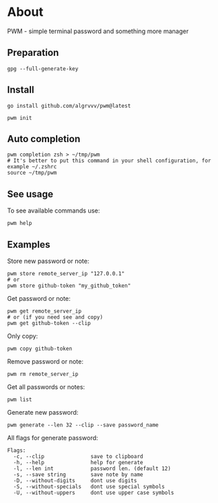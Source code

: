 # About

PWM - simple terminal password and something more manager

## Preparation

```shell
gpg --full-generate-key
```

## Install

```shell
go install github.com/algrvvv/pwm@latest
```

```shell
pwm init
```

## Auto completion

```shell
pwm completion zsh > ~/tmp/pwm
# It's better to put this command in your shell configuration, for example ~/.zshrc
source ~/tmp/pwm
```

## See usage

To see available commands use:
```shell
pwm help
```

## Examples

Store new password or note:

```shell
pwm store remote_server_ip "127.0.0.1"
# or
pwm store github-token "my_github_token"
```

Get password or note:
```shell
pwm get remote_server_ip
# or (if you need see and copy)
pwm get github-token --clip
```

Only copy:
```shell
pwm copy github-token
```

Remove password or note:
```shell
pwm rm remote_server_ip
```

Get all passwords or notes:
```shell
pwm list
```

Generate new password:
```shell
pwm generate --len 32 --clip --save password_name
```

All flags for generate password:
```text
Flags:
  -c, --clip               save to clipboard
  -h, --help               help for generate
  -l, --len int            password len. (default 12)
  -s, --save string        save note by name
  -D, --without-digits     dont use digits
  -S, --without-specials   dont use special symbols
  -U, --without-uppers     dont use upper case symbols
```









